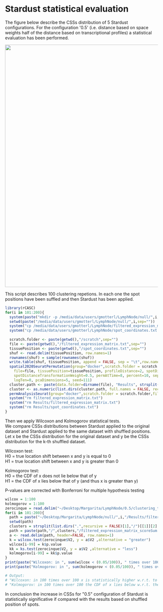 # Stardust statistical evaluation
The figure below describe the CSSs distribution of 5 Stardust configurations. For the configuration '0.5' (i.e. distance based on space weights half of the distance based on transcriptional profiles) a statistical evaluation has been performed.

<img src="https://user-images.githubusercontent.com/25981629/96877431-e9bce080-1479-11eb-990a-20a0d59263a1.png" width="800" />

This script describes 100 clustering repetions. In each one the spot positions have been suffled and then Stardust has been applied.
````R
library(rCASC)
for(i in 101:200){
  system(paste("mkdir -p /media/data/users/gmotterl/LymphNode/null/",i,"/scratch",sep=""))
  setwd(paste("/media/data/users/gmotterl/LymphNode/null/",i,sep=""))
  system("cp /media/data/users/gmotterl/LymphNode/filtered_expression_matrix.txt .")
  system("cp /media/data/users/gmotterl/LymphNode/spot_coordinates.txt .")
  
  scratch.folder <- paste(getwd(),"/scratch",sep="")
  file <- paste(getwd(),"/filtered_expression_matrix.txt",sep="")
  tissuePosition <- paste(getwd(),"/spot_coordinates.txt",sep="")
  shuf <- read.delim(tissuePosition, row.names=1)
  rownames(shuf) = sample(rownames(shuf))
  write.table(shuf, tissuePosition, append = FALSE, sep = "\t",row.names = TRUE, col.names = TRUE)
  spatial2020SeuratPermutation(group="docker",scratch.folder = scratch.folder,nPerm=80,
    file=file, tissuePosition=tissuePosition, profileDistance=2, spotDistance=2, 
    spotDistanceTransformationWeight=0.5, permAtTime=8, percent=10, separator="\t",
    logTen=0, pcaDimensions=5, seed=111)
  cluster.path <- paste(data.folder=dirname(file), "Results", strsplit(basename(file),"\\.")[[1]][1], sep="/")
  cluster <- as.numeric(list.dirs(cluster.path, full.names = FALSE, recursive = FALSE))
  permAnalysisSeurat(group="docker",scratch.folder = scratch.folder,file=file, nCluster=cluster,separator="\t",sp=0.8)
  system("rm filtered_expression_matrix.txt")
  system("rm Results/filtered_expression_matrix.txt")
  system("rm Results/spot_coordinates.txt")
}

````
Then we apply Wilcoxon and Kolmogorov statistical tests.  
We compare CSSs distributions between Stardust applied to the original dataset and Stardust applied to the same dataset with shuffled positions.  
Let x be the CSSs distribution for the original dataset and y be the CSSs distribution for the k-th shuffled dataset.  

Wilcoxon test:  
H0 = true location shift between x and y is equal to 0   
H1 = true location shift between x and y is greater than 0

Kolmogorov test:   
H0 =  the CDF of x does not lie below that of y  
H1 = the CDF of x lies below that of y  (and thus x is greater than y)  


P-values are corrected with Bonferroni for multiple hypothesis testing
````R
wilcox = 1:100
kolmogorov = 1:100
zerocinque = read.delim("~/Desktop/Margarita/LymphNode/0.5/clustering_test/Results/filtered_expression_matrix/19/filtered_expression_matrix_scoreSum.txt", header=FALSE, row.names=1)
for(i in 101:200){
  path = paste("~/Desktop/Margarita/LymphNode/null/",i,"/Results/filtered_expression_matrix/",sep="")
  setwd(path)
  clusters = strsplit(list.dirs(".",recursive = FALSE)[1],"/")[[1]][2]
  path = paste(path,"/",clusters,"/filtered_expression_matrix_scoreSum.txt",sep="")
  a <- read.delim(path, header=FALSE, row.names=1)
  k = wilcox.test(zerocinque$V2, y = a$V2 ,alternative = "greater")
  wilcox[i-99] = k$p.value
  kk = ks.test(zerocinque$V2, y = a$V2 ,alternative = "less")
  kolmogorov[i-99] = kk$p.value
}
print(paste("Wilcoxon: in ", sum(wilcox < (0.05/100)), " times over 100 x is statistically higher w.r.t. to y.",sep=""))
print(paste("Kolmogorov: in ", sum(kolmogorov < (0.05/100)), " times over 100 the CDF of x lies below w.r.t. the CDF of y.",sep=""))

# Output:
# "Wilcoxon: in 100 times over 100 x is statistically higher w.r.t. to y"
# "Kolmogorov: in 100 times over 100 the CDF of x lies below w.r.t. the CDF of y."
````

In conclusion the increase in CSSs for "0.5" configuration of Stardust is statistically significative if compared with the results based on shuffled position of spots.